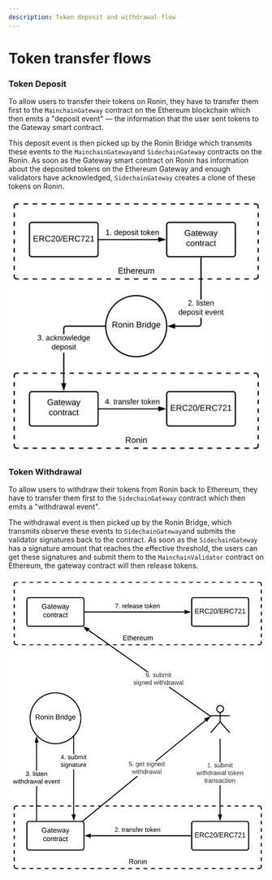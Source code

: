 ```yaml
---
description: Token deposit and withdrawal flow
---
```


# Token transfer flows

### Token Deposit

To allow users to transfer their tokens on Ronin, they have to transfer them first to the `MainchainGateway` contract on the Ethereum blockchain which then emits a "deposit event" — the information that the user sent tokens to the Gateway smart contract.

This deposit event is then picked up by the Ronin Bridge which transmits these events to the `MainchainGateway`and `SidechainGateway` contracts on the Ronin. As soon as the Gateway smart contract on Ronin has information about the deposited tokens on the Ethereum Gateway and enough validators have acknowledged,  `SidechainGateway` creates a clone of these tokens on Ronin.

![Token deposit flow](<./token-transfer-flow.png>)

### Token Withdrawal

To allow users to withdraw their tokens from Ronin back to Ethereum, they have to transfer them first to the `SidechainGateway` contract which then emits a "withdrawal event".

The withdrawal event is then picked up by the Ronin Bridge, which transmits observe these events to `SidechainGateway`and submits the validator signatures back to the contract. As soon as the `SidechainGateway` has a signature amount that reaches the effective threshold, the users can get these signatures and submit them to the `MainchainValidator` contract on Ethereum, the gateway contract will then release tokens.



![Token withdrawal flow](<./token-witdrawal-flow.png>)
